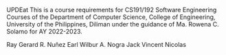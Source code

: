 UPDEat
This is a course requirements for CS191/192 Software Engineering Courses of the Department of Computer Science, College of Engineering, University of the Philippines, Diliman under the guidance of Ma. Rowena C. Solamo for AY 2022-2023.


Ray Gerard R. Nuñez
Earl Wilbur A. Nogra
Jack Vincent Nicolas
